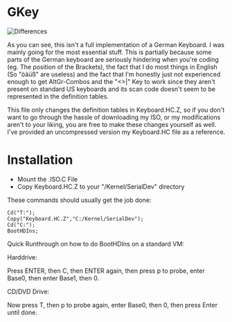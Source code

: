 # GKey

![Differences](https://raw.githubusercontent.com/Rion96/GKey/master/TOSKeyDev2.png)

As you can see, this isn't a full implementation of a German Keyboard.
I was mainly going for the most essential stuff. This is partially because some parts of the German keyboard are seriously hindering when you're coding (eg. The position of the Brackets), the fact that I do most things in English (So "öäüß" are useless) and the fact that I'm honestly just not experienced enough to get AltGr-Combos and the "<>|" Key to work since they aren't present on standard US keyboards and its scan code doesn't seem to be represented in the definition tables.

This file only changes the definition tables in Keyboard.HC.Z, so if you don't want to go through the hassle of downloading my ISO, or my modifications aren't to your liking, you are free to make these changes yourself as well. I've provided an uncompressed version my Keyboard.HC file as a reference.

# Installation
- Mount the .ISO.C File
- Copy Keyboard.HC.Z to your "/Kernel/SerialDev" directory

These commands should usually get the job done:

    Cd("T:");
    Copy("Keyboard.HC.Z","C:/Kernel/SerialDev");
    Cd("C:");
    BootHDIns;

Quick Runthrough on how to do BootHDIns on a standard VM:

Harddrive:

Press ENTER, then C, then ENTER again, then press p to probe, enter Base0, then enter Base1, then 0.

CD/DVD Drive:

Now press T, then p to probe again, enter Base0, then 0, then press Enter until done.
